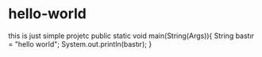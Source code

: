 # hello-world
this is just simple projetc
public static void main(String(Args)){
  String bastır = "hello world";
  System.out.println(bastır);
}
